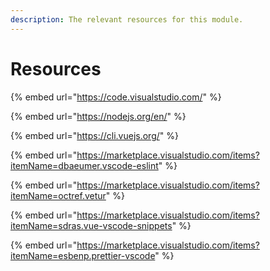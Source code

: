 ```yaml
---
description: The relevant resources for this module.
---
```


# Resources

{% embed url="https://code.visualstudio.com/" %}

{% embed url="https://nodejs.org/en/" %}

{% embed url="https://cli.vuejs.org/" %}

{% embed url="https://marketplace.visualstudio.com/items?itemName=dbaeumer.vscode-eslint" %}

{% embed url="https://marketplace.visualstudio.com/items?itemName=octref.vetur" %}

{% embed url="https://marketplace.visualstudio.com/items?itemName=sdras.vue-vscode-snippets" %}

{% embed url="https://marketplace.visualstudio.com/items?itemName=esbenp.prettier-vscode" %}



